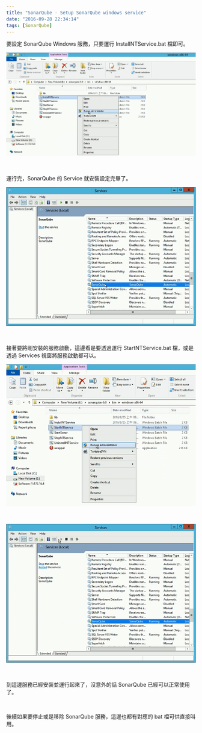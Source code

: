 ```yaml
---
title: "SonarQube - Setup SonarQube windows service"
date: "2016-09-28 22:34:14"
tags: [SonarQube]
---
```



要設定 SonarQube Windows 服務，只要運行 InstallNTService.bat 檔即可。  

<!-- More -->

![1.png](1.png)

<br/>


運行完，SonarQube 的 Service 就安裝設定完畢了。  

![2.png](2.png)

<br/>


接著要將剛安裝的服務啟動，這邊看是要透過運行 StartNTService.bat 檔，或是透過 Services 視窗將服務啟動都可以。  

![3.png](3.png)

<br/>


![4.png](4.png)

<br/>


到這邊服務已經安裝並運行起來了，沒意外的話 SonarQube 已經可以正常使用了。  

<br/>


後續如果要停止或是移除 SonarQube 服務，這邊也都有對應的 bat 檔可供直接叫用。  

